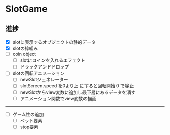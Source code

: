 # SlotGame
## 進捗
- [x] slotに表示するオブジェクトの静的データ
- [x] slotの枠組み
- [ ] coin object
    - [ ] slotにコインを入れるエフェクト
    - [ ] ドラックアンドドロップ
- [ ] slotの回転アニメーション
    - [ ] newSlotジェネレーター
    - [ ] slotScreen.speed を0より上 にすると回転開始 0 で静止
    - [ ] newSlotからview変数に追加し最下層にあるデータを消す
    - [ ] アニメーション関数でview変数の描画
---
- [ ] ゲーム性の追加
    - [ ] ベット要素
    - [ ] stop要素